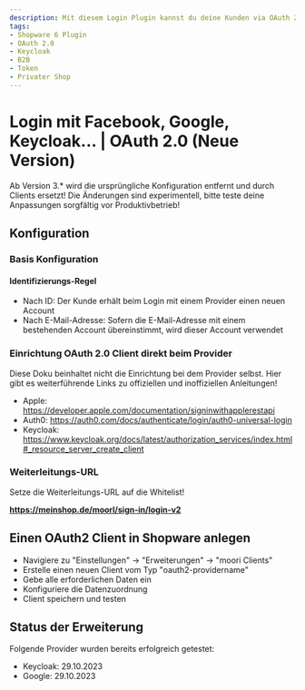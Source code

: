 ```yaml
---
description: Mit diesem Login Plugin kannst du deine Kunden via OAuth 2.0 in deinem Shop anmelden lassen. Viele bekannte Anbieter wie z.B. Facebook, Google usw. werden unterstützt.
tags:
- Shopware 6 Plugin
- OAuth 2.0
- Keycloak
- B2B
- Token
- Privater Shop
---
```


# Login mit Facebook, Google, Keycloak... | OAuth 2.0 (Neue Version)

Ab Version 3.* wird die ursprüngliche Konfiguration entfernt und durch Clients ersetzt! Die Änderungen sind experimentell, bitte teste deine Anpassungen sorgfältig vor Produktivbetrieb!

## Konfiguration

### Basis Konfiguration

#### Identifizierungs-Regel

- Nach ID: Der Kunde erhält beim Login mit einem Provider einen neuen Account
- Nach E-Mail-Adresse: Sofern die E-Mail-Adresse mit einem bestehenden Account übereinstimmt, wird dieser Account verwendet

### Einrichtung OAuth 2.0 Client direkt beim Provider

Diese Doku beinhaltet nicht die Einrichtung bei dem Provider selbst. Hier gibt es weiterführende Links zu offiziellen und inoffiziellen Anleitungen!

- Apple: https://developer.apple.com/documentation/signinwithapplerestapi
- Auth0: https://auth0.com/docs/authenticate/login/auth0-universal-login
- Keycloak: https://www.keycloak.org/docs/latest/authorization_services/index.html#_resource_server_create_client

### Weiterleitungs-URL

Setze die Weiterleitungs-URL auf die Whitelist!

**https://meinshop.de/moorl/sign-in/login-v2**

## Einen OAuth2 Client in Shopware anlegen

- Navigiere zu "Einstellungen" -> "Erweiterungen" -> "moori Clients"
- Erstelle einen neuen Client vom Typ "oauth2-providername"
- Gebe alle erforderlichen Daten ein
- Konfiguriere die Datenzuordnung
- Client speichern und testen

## Status der Erweiterung

Folgende Provider wurden bereits erfolgreich getestet:

- Keycloak: 29.10.2023
- Google: 29.10.2023
